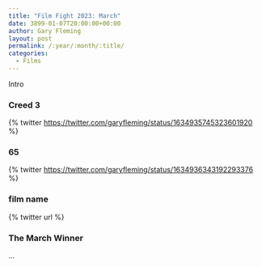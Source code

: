 ```yaml
---
title: "Film Fight 2023: March"
date: 3899-01-07T20:00:00+00:00
author: Gary Fleming
layout: post
permalink: /:year/:month/:title/
categories:
  - Films
---
```


Intro

### Creed 3

{% twitter https://twitter.com/garyfleming/status/1634935745323601920 %}

### 65

{% twitter https://twitter.com/garyfleming/status/1634936343192293376 %}

### film name

{% twitter url %}


### The March Winner

...
